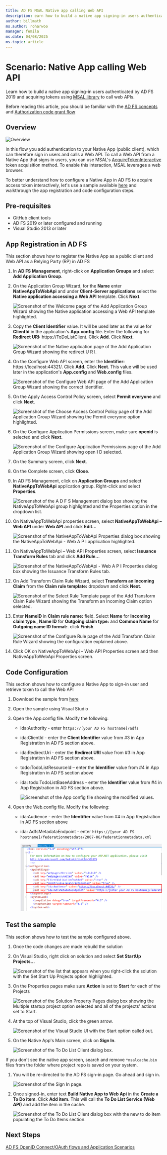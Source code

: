 ```yaml
---
title: AD FS MSAL Native app calling Web API
description: earn how to build a native app signing-in users authenticated by AD FS 2019 and acquiring tokens using MSAL library to call web APIs.
author: billmath
ms.author: roharwoo
manager: femila
ms.date: 04/08/2025
ms.topic: article
---
```


# Scenario: Native App calling Web API
>

Learn how to build a native app signing-in users authenticated by AD FS 2019 and acquiring tokens using [MSAL library](https://github.com/AzureAD/microsoft-authentication-library-for-dotnet/wiki)  to call web APIs.

Before reading this article, you should be familiar with the [AD FS concepts](../ad-fs-openid-connect-oauth-concepts.md) and [Authorization code grant flow](../../overview/ad-fs-openid-connect-oauth-flows-scenarios.md#authorization-code-grant-flow)

## Overview

 ![Overview](media/adfs-msal-native-app-web-api/native1.png)

In this flow you add authentication to your Native App (public client), which can therefore sign in users and calls a Web API. To call a Web API from a Native App that signs in users, you can use MSAL's [AcquireTokenInteractive](/dotnet/api/microsoft.identity.client.ipublicclientapplication.acquiretokeninteractive#Microsoft_Identity_Client_IPublicClientApplication_AcquireTokenInteractive_System_Collections_Generic_IEnumerable_System_String__) token acquisition method. To enable this interaction, MSAL leverages a web browser.

To better understand how to configure a Native App in AD FS to acquire access token interactively, let's use a sample available [here](https://github.com/microsoft/adfs-sample-msal-dotnet-native-to-webapi) and walkthrough the app registration and code configuration steps.


## Pre-requisites

- GitHub client tools
- AD FS 2019 or later configured and running
- Visual Studio 2013 or later

## App Registration in AD FS
This section shows how to register the Native App as a public client and Web API as a Relying Party (RP) in AD FS

  1. In **AD FS Management**, right-click on **Application Groups** and select **Add Application Group**.

  2. On the Application Group Wizard, for the **Name** enter **NativeAppToWebApi** and under **Client-Server applications** select the **Native application accessing a Web API** template. Click **Next**.

      ![Screenshot of the Welcome page of the Add Application Group Wizard showing the Native application accessing a Web API template highlighted.](media/adfs-msal-native-app-web-api/native2.png)

  3. Copy the **Client Identifier** value. It will be used later as the value for **ClientId** in the application's **App.config** file. Enter the following for **Redirect URI:** https://ToDoListClient. Click **Add**. Click **Next**.

     ![Screenshot of the Native application page of the Add Application Group Wizard showing the redirect U R I.](media/adfs-msal-native-app-web-api/native3.png)

  4. On the Configure Web API screen, enter the **Identifier:** https://localhost:44321/. Click **Add**. Click **Next**. This value will be used later in the application's **App.config** and **Web.config** files.

     ![Screenshot of the Configure Web API page of the Add Application Group Wizard showing the correct identifier.](media/adfs-msal-native-app-web-api/native4.png)

  5. On the Apply Access Control Policy screen, select **Permit everyone** and click **Next**.

     ![Screenshot of the Choose Access Control Policy page of the Add Application Group Wizard showing the Permit everyone option highlighted.](media/adfs-msal-native-app-web-api/native5.png)

  6. On the Configure Application Permissions screen, make sure **openid** is selected and click **Next**.

     ![Screenshot of the Configure Application Permissions page of the Add Application Group Wizard showing open I D selected.](media/adfs-msal-native-app-web-api/native6.png)

  7. On the Summary screen, click **Next**.

  8. On the Complete screen, click **Close**.

  9. In AD FS Management, click on **Application Groups** and select **NativeAppToWebApi**         application group. Right-click and select **Properties**.

      ![Screenshot of the A D F S Management dialog box showing the NativeAppToWebApi group highlighted and the Properties option in the dropdown list.](media/adfs-msal-native-app-web-api/native7.png)

  10. On NativeAppToWebApi properties screen, select **NativeAppToWebApi – Web API** under **Web API** and click **Edit…**

      ![Screenshot of the NativeAppToWebApi Properties dialog box showing the NativeAppToWebApi - Web A P I application highlighted.](media/adfs-msal-native-app-web-api/native8.png)

  11. On NativeAppToWebApi – Web API Properties screen, select **Issuance Transform Rules** tab and click **Add Rule…**

      ![Screenshot of the NativeAppToWebApi - Web A P I Properties dialog box showing the Issuance Transform Rules tab.](media/adfs-msal-native-app-web-api/native9.png)

  12. On Add Transform Claim Rule Wizard, select **Transform an Incoming Claim** from the **Claim rule template:** dropdown and click **Next**.

      ![Screenshot of the Select Rule Template page of the Add Transform Claim Rule Wizard showing the Transform an Incoming Claim option selected.](media/adfs-msal-native-app-web-api/native10.png)

  13. Enter **NameID** in **Claim rule name:** field. Select **Name** for **Incoming claim type:**, **Name ID** for **Outgoing claim type:** and **Common Name** for **Outgoing name ID format:**. click **Finish**.

      ![Screenshot of the Configure Rule page of the Add Transform Claim Rule Wizard showing the configuration explained above.](media/adfs-msal-native-app-web-api/native11.png)

  14. Click OK on NativeAppToWebApi – Web API Properties screen and then NativeAppToWebApi Properties screen.

## Code Configuration
This section shows how to configure a Native App to sign-in user and retrieve token to call the Web API

1. Download the sample from [here](https://github.com/microsoft/adfs-sample-msal-dotnet-native-to-webapi)

2. Open the sample using Visual Studio

3. Open the App.config file. Modify the following:
   - ida:Authority - enter h`ttps://[your AD FS hostname]/adfs`
   - ida:ClientId - enter the **Client Identifier** value from #3 in App Registration in AD FS section above.
   - ida:RedirectUri - enter the **Redirect URI** value from #3 in App Registration in AD FS section above.
   - todo:TodoListResourceId – enter the **Identifier** value from #4 in App Registration in AD FS section above
   - ida: todo:TodoListBaseAddress - enter the **Identifier** value from #4 in App Registration in AD FS section above.

     ![Screenshot of the App config file showing the modified values.](media/adfs-msal-native-app-web-api/native12.png)

 4. Open the Web.config file. Modify the following:
    - ida:Audience - enter the **Identifier** value from #4 in App Registration in AD FS section above
    - ida: AdfsMetadataEndpoint - enter `https://[your AD FS hostname]/federationmetadata/2007-06/federationmetadata.xml`

      ![Screenshot of the web config file showing the modified values.](media/adfs-msal-native-app-web-api/native13.png)

## Test the sample
This section shows how to test the sample configured above.

  1. Once the code changes are made rebuild the solution

  2. On Visual Studio, right click on solution and select **Set StartUp Projects…**

     ![Screenshot of the list that appears when you right-click the solution with the Set Start Up Projects option highlighted.](media/adfs-msal-native-app-web-api/native14.png)

  3. On the Properties pages make sure **Action** is set to **Start** for each of the Projects

     ![Screenshot of the Solution Property Pages dialog box showing the Multiple startup project option selected and all of the projects' actions set to Start.](media/adfs-msal-native-app-web-api/native15.png)

  4. At the top of Visual Studio, click the green arrow.

     ![Screenshot of the Visual Studio UI with the Start option called out.](media/adfs-msal-native-app-web-api/native16.png)

  5. On the Native App's Main screen, click on **Sign In**.

     ![Screenshot of the To Do List Client dialog box.](media/adfs-msal-native-app-web-api/native17.png)

   If you don't see the native app screen, search and remove `*msalcache.bin` files from the folder where project repo is saved on your system.

  1. You will be re-directed to the AD FS sign-in page. Go ahead and sign in.

      ![Screenshot of the Sign In page.](media/adfs-msal-native-app-web-api/native18.png)

  2. Once signed-in, enter text **Build Native App to Web Api** in the **Create a To Do item**. Click **Add item**.  This will call the **To Do List Service (Web API)** and add the item in the cache.

       ![Screenshot of the To Do List Client dialog box with the new to do item populating the To Do Items section.](media/adfs-msal-native-app-web-api/native19.png)

## Next Steps
[AD FS OpenID Connect/OAuth flows and Application Scenarios](../../overview/ad-fs-openid-connect-oauth-flows-scenarios.md)
